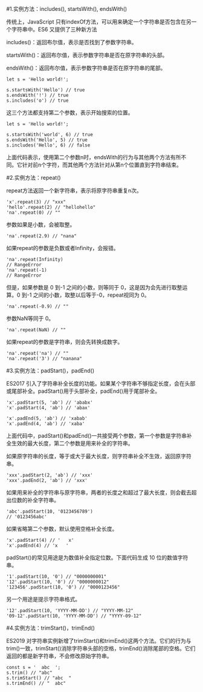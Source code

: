 #1.实例方法：includes(), startsWith(), endsWith()

传统上，JavaScript 只有indexOf方法，可以用来确定一个字符串是否包含在另一个字符串中。ES6 又提供了三种新方法

includes()：返回布尔值，表示是否找到了参数字符串。

startsWith()：返回布尔值，表示参数字符串是否在原字符串的头部。

endsWith()：返回布尔值，表示参数字符串是否在原字符串的尾部。   

    let s = 'Hello world!';
    
    s.startsWith('Hello') // true
    s.endsWith('!') // true
    s.includes('o') // true
    
这三个方法都支持第二个参数，表示开始搜索的位置。

    let s = 'Hello world!';
    
    s.startsWith('world', 6) // true
    s.endsWith('Hello', 5) // true
    s.includes('Hello', 6) // false
    
上面代码表示，使用第二个参数n时，endsWith的行为与其他两个方法有所不同。它针对前n个字符，而其他两个方法针对从第n个位置直到字符串结束。

#2.实例方法：repeat() 

repeat方法返回一个新字符串，表示将原字符串重复n次。

    'x'.repeat(3) // "xxx"
    'hello'.repeat(2) // "hellohello"
    'na'.repeat(0) // ""   
    
参数如果是小数，会被取整。

    'na'.repeat(2.9) // "nana"
    
如果repeat的参数是负数或者Infinity，会报错。

    'na'.repeat(Infinity)
    // RangeError
    'na'.repeat(-1)
    // RangeError
    
但是，如果参数是 0 到-1 之间的小数，则等同于 0，这是因为会先进行取整运算。0 到-1 之间的小数，取整以后等于-0，repeat视同为 0。

    'na'.repeat(-0.9) // ""
    
参数NaN等同于 0。

    'na'.repeat(NaN) // ""
    
如果repeat的参数是字符串，则会先转换成数字。

    'na'.repeat('na') // ""
    'na'.repeat('3') // "nanana"
    
#3.实例方法：padStart()，padEnd() 

ES2017 引入了字符串补全长度的功能。如果某个字符串不够指定长度，会在头部或尾部补全。padStart()用于头部补全，padEnd()用于尾部补全。

    'x'.padStart(5, 'ab') // 'ababx'
    'x'.padStart(4, 'ab') // 'abax'
    
    'x'.padEnd(5, 'ab') // 'xabab'
    'x'.padEnd(4, 'ab') // 'xaba'
    
上面代码中，padStart()和padEnd()一共接受两个参数，第一个参数是字符串补全生效的最大长度，第二个参数是用来补全的字符串。

如果原字符串的长度，等于或大于最大长度，则字符串补全不生效，返回原字符串。

    'xxx'.padStart(2, 'ab') // 'xxx'
    'xxx'.padEnd(2, 'ab') // 'xxx'  
    
如果用来补全的字符串与原字符串，两者的长度之和超过了最大长度，则会截去超出位数的补全字符串。

    'abc'.padStart(10, '0123456789')
    // '0123456abc'  
    
如果省略第二个参数，默认使用空格补全长度。

    'x'.padStart(4) // '   x'
    'x'.padEnd(4) // 'x   '
    
padStart()的常见用途是为数值补全指定位数。下面代码生成 10 位的数值字符串。

    '1'.padStart(10, '0') // "0000000001"
    '12'.padStart(10, '0') // "0000000012"
    '123456'.padStart(10, '0') // "0000123456"
    
另一个用途是提示字符串格式。

    '12'.padStart(10, 'YYYY-MM-DD') // "YYYY-MM-12"
    '09-12'.padStart(10, 'YYYY-MM-DD') // "YYYY-09-12"
    
#4.实例方法：trimStart()，trimEnd()

ES2019 对字符串实例新增了trimStart()和trimEnd()这两个方法。它们的行为与trim()一致，trimStart()消除字符串头部的空格，trimEnd()消除尾部的空格。它们返回的都是新字符串，不会修改原始字符串。
    
    const s = '  abc  ';
    s.trim() // "abc"
    s.trimStart() // "abc  "
    s.trimEnd() // "  abc"